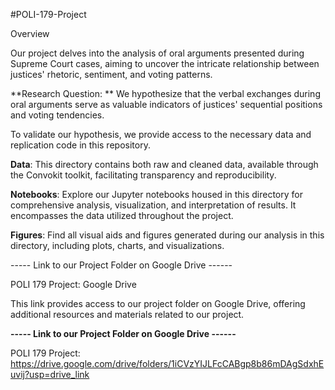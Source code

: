 #POLI-179-Project

Overview

Our project delves into the analysis of oral arguments presented during Supreme Court cases, aiming to uncover the intricate relationship between justices' rhetoric, sentiment, and voting patterns.

**Research Question:
** We hypothesize that the verbal exchanges during oral arguments serve as valuable indicators of justices' sequential positions and voting tendencies.

To validate our hypothesis, we provide access to the necessary data and replication code in this repository.

**Data**:
This directory contains both raw and cleaned data, available through the Convokit toolkit, facilitating transparency and reproducibility.

**Notebooks**:
Explore our Jupyter notebooks housed in this directory for comprehensive analysis, visualization, and interpretation of results. It encompasses the data utilized throughout the project.

**Figures**:
Find all visual aids and figures generated during our analysis in this directory, including plots, charts, and visualizations.

----- Link to our Project Folder on Google Drive ------

POLI 179 Project: Google Drive

This link provides access to our project folder on Google Drive, offering additional resources and materials related to our project.



**----- Link to our Project Folder on Google Drive ------**

POLI 179 Project:  https://drive.google.com/drive/folders/1iCVzYIJLFcCABgp8b86mDAgSdxhEuvij?usp=drive_link 
